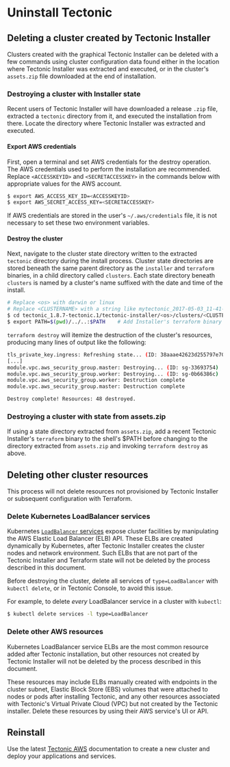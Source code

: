 # Uninstall Tectonic

## Deleting a cluster created by Tectonic Installer

Clusters created with the graphical Tectonic Installer can be deleted with a few commands using cluster configuration data found either in the location where Tectonic Installer was extracted and executed, or in the cluster's `assets.zip` file downloaded at the end of installation.

### Destroying a cluster with Installer state

Recent users of Tectonic Installer will have downloaded a release `.zip` file, extracted a `tectonic` directory from it, and executed the installation from there. Locate the directory where Tectonic Installer was extracted and executed.

#### Export AWS credentials

First, open a terminal and set AWS credentials for the destroy operation. The AWS credentials used to perform the installation are recommended. Replace `<ACCESSKEYID>` and `<SECRETACCESSKEY>` in the commands below with appropriate values for the AWS account.

```bash
$ export AWS_ACCESS_KEY_ID=<ACCESSKEYID>
$ export AWS_SECRET_ACCESS_KEY=<SECRETACCESSKEY>
```

If AWS credentials are stored in the user's `~/.aws/credentials` file, it is not necessary to set these two environment variables.

#### Destroy the cluster

Next, navigate to the cluster state directory written to the extracted `tectonic` directory during the install process. Cluster state directories are stored beneath the same parent directory as the `installer` and `terraform` binaries, in a child directory called `clusters`. Each state directory beneath `clusters` is named by a cluster's name suffixed with the date and time of the install.

```bash
# Replace <os> with darwin or linux
# Replace <CLUSTERNAME> with a string like mytectonic_2017-05-03_11-41-02
$ cd tectonic_1.8.7-tectonic.1/tectonic-installer/<os>/clusters/<CLUSTERNAME>
$ export PATH=$(pwd)/../..:$PATH	# Add Installer's terraform binary to PATH
```

`terraform destroy` will itemize the destruction of the cluster's resources, producing many lines of output like the following:

```bash
tls_private_key.ingress: Refreshing state... (ID: 38aaae42623d255797e70602cf81b27574496fdf)
[...]
module.vpc.aws_security_group.master: Destroying... (ID: sg-33693754)
module.vpc.aws_security_group.worker: Destroying... (ID: sg-0b66386c)
module.vpc.aws_security_group.worker: Destruction complete
module.vpc.aws_security_group.master: Destruction complete

Destroy complete! Resources: 48 destroyed.
```

### Destroying a cluster with state from assets.zip

If using a state directory extracted from `assets.zip`, add a recent Tectonic Installer's `terraform` binary to the shell's $PATH before changing to the directory extracted from `assets.zip` and invoking `terraform destroy` as above.

## Deleting other cluster resources

This process will not delete resources not provisioned by Tectonic Installer or subsequent configuration with Terraform.

### Delete Kubernetes LoadBalancer services

Kubernetes [`LoadBalancer` services][k8s-lb] expose cluster facilities by manipulating the AWS Elastic Load Balancer (ELB) API. These ELBs are created dynamically by Kubernetes, after Tectonic Installer creates the cluster nodes and network environment. Such ELBs that are not part of the Tectonic Installer and Terraform state will not be deleted by the process described in this document.

Before destroying the cluster, delete all services of `type=LoadBalancer` with `kubectl delete`, or in Tectonic Console, to avoid this issue.

For example, to delete *every* LoadBalancer service in a cluster with `kubectl`:

```sh
$ kubectl delete services -l type=LoadBalancer
```

### Delete other AWS resources

Kubernetes LoadBalancer service ELBs are the most common resource added after Tectonic installation, but other resources not created by Tectonic Installer will not be deleted by the process described in this document.

These resources may include ELBs manually created with endpoints in the cluster subnet, Elastic Block Store (EBS) volumes that were attached to nodes or pods after installing Tectonic, and any other resources associated with Tectonic's Virtual Private Cloud (VPC) but not created by the Tectonic installer. Delete these resources by using their AWS service's UI or API.

## Reinstall

Use the latest [Tectonic AWS][install-aws] documentation to create a new cluster and deploy your applications and services.


[assets]: ../../admin/assets-zip.md
[install-aws]: index.md
[k8s-lb]: https://kubernetes.io/docs/user-guide/load-balancer/
